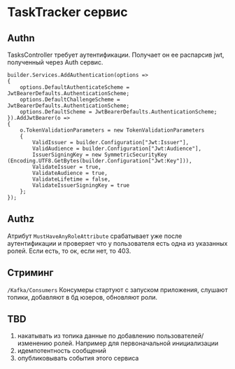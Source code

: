 ﻿# TaskTracker сервис

## Authn
TasksController требует аутентификации. Получает он ее распарсив jwt, полученный через Auth сервис.

```
builder.Services.AddAuthentication(options =>
{
    options.DefaultAuthenticateScheme = JwtBearerDefaults.AuthenticationScheme;
    options.DefaultChallengeScheme = JwtBearerDefaults.AuthenticationScheme;
    options.DefaultScheme = JwtBearerDefaults.AuthenticationScheme;
}).AddJwtBearer(o =>
{
    o.TokenValidationParameters = new TokenValidationParameters
    {
        ValidIssuer = builder.Configuration["Jwt:Issuer"],
        ValidAudience = builder.Configuration["Jwt:Audience"],
        IssuerSigningKey = new SymmetricSecurityKey (Encoding.UTF8.GetBytes(builder.Configuration["Jwt:Key"])),
        ValidateIssuer = true,
        ValidateAudience = true,
        ValidateLifetime = false,
        ValidateIssuerSigningKey = true
    };
});
```

## Authz

Атрибут `MustHaveAnyRoleAttribute` срабатывает уже после аутентификации и проверяет что у пользователя есть одна из указанных ролей. Если есть, то ок, если нет, то 403.


## Стриминг

`/Kafka/Consumers` Консумеры стартуют с запуском приложения, слушают топики, добавляют в бд юзеров, обновляют роли.

## TBD
1. накатывать из топика данные по добавлению пользователей/изменению ролей. Например для первоначальной инициализации
2. идемпотентность сообщений
3. опубликовывать события этого сервиса